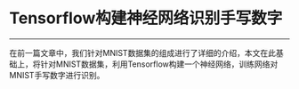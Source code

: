 # Tensorflow构建神经网络识别手写数字
---
在前一篇文章中，我们针对MNIST数据集的组成进行了详细的介绍，本文在此基础上，将针对MNIST数据集，利用Tensorflow构建一个神经网络，训练网络对MNIST手写数字进行识别。



